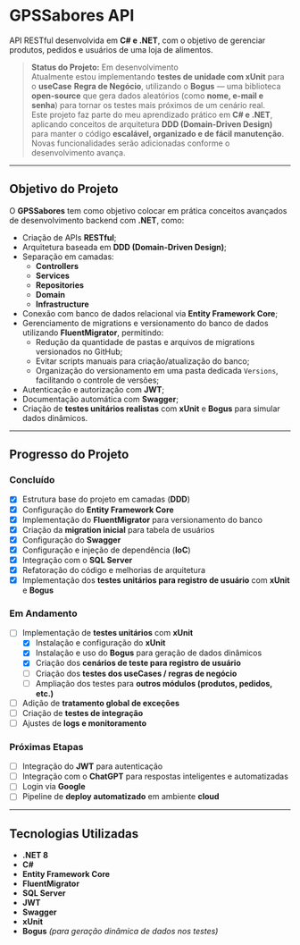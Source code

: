 # GPSSabores API

API RESTful desenvolvida em **C# e .NET**, com o objetivo de gerenciar produtos, pedidos e usuários de uma loja de alimentos.

> **Status do Projeto:** Em desenvolvimento  
> Atualmente estou implementando **testes de unidade com xUnit** para o **useCase** **Regra de Negócio**, utilizando o **Bogus** — uma biblioteca **open-source** que gera dados aleatórios (como **nome, e-mail e senha**) para tornar os testes mais próximos de um cenário real.  
> Este projeto faz parte do meu aprendizado prático em **C# e .NET**, aplicando conceitos de arquitetura **DDD (Domain-Driven Design)** para manter o código **escalável, organizado e de fácil manutenção**.  
> Novas funcionalidades serão adicionadas conforme o desenvolvimento avança.

---

## Objetivo do Projeto

O **GPSSabores** tem como objetivo colocar em prática conceitos avançados de desenvolvimento backend com **.NET**, como:

- Criação de APIs **RESTful**;
- Arquitetura baseada em **DDD (Domain-Driven Design)**;
- Separação em camadas:
  - **Controllers**
  - **Services**
  - **Repositories**
  - **Domain**
  - **Infrastructure**
- Conexão com banco de dados relacional via **Entity Framework Core**;
- Gerenciamento de migrations e versionamento do banco de dados utilizando **FluentMigrator**, permitindo:
  - Redução da quantidade de pastas e arquivos de migrations versionados no GitHub;
  - Evitar scripts manuais para criação/atualização do banco;
  - Organização do versionamento em uma pasta dedicada `Versions`, facilitando o controle de versões;
- Autenticação e autorização com **JWT**;
- Documentação automática com **Swagger**;
- Criação de **testes unitários realistas** com **xUnit** e **Bogus** para simular dados dinâmicos.

---

## Progresso do Projeto

### **Concluído**

- [x] Estrutura base do projeto em camadas (**DDD**)  
- [x] Configuração do **Entity Framework Core**  
- [x] Implementação do **FluentMigrator** para versionamento do banco  
- [x] Criação da **migration inicial** para tabela de usuários  
- [x] Configuração do **Swagger**  
- [x] Configuração e injeção de dependência (**IoC**)  
- [x] Integração com o **SQL Server**  
- [x] Refatoração do código e melhorias de arquitetura  
- [x] Implementação dos **testes unitários para registro de usuário** com **xUnit** e **Bogus**

### **Em Andamento**

- [ ] Implementação de **testes unitários** com **xUnit**  
  - [x] Instalação e configuração do **xUnit**  
  - [x] Instalação e uso do **Bogus** para geração de dados dinâmicos  
  - [x] Criação dos **cenários de teste para registro de usuário**  
  - [ ] Criação dos **testes dos useCases / regras de negócio**  
  - [ ] Ampliação dos testes para **outros módulos (produtos, pedidos, etc.)**  
- [ ] Adição de **tratamento global de exceções**  
- [ ] Criação de **testes de integração**  
- [ ] Ajustes de **logs e monitoramento**

### **Próximas Etapas**

- [ ] Integração do **JWT** para autenticação  
- [ ] Integração com o **ChatGPT** para respostas inteligentes e automatizadas  
- [ ] Login via **Google**  
- [ ] Pipeline de **deploy automatizado** em ambiente **cloud**

---

## Tecnologias Utilizadas

- **.NET 8**
- **C#**
- **Entity Framework Core**
- **FluentMigrator**
- **SQL Server**
- **JWT**
- **Swagger**
- **xUnit**
- **Bogus** *(para geração dinâmica de dados nos testes)*
